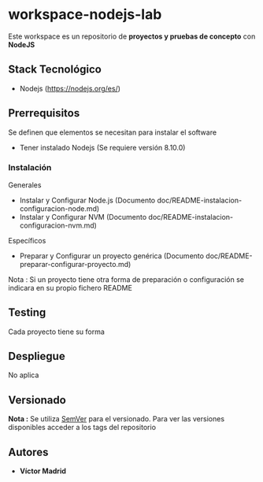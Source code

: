 # workspace-nodejs-lab

Este workspace es un repositorio de **proyectos y pruebas de concepto** con **NodeJS**

## Stack Tecnológico

* Nodejs (https://nodejs.org/es/)

## Prerrequisitos

Se definen que elementos se necesitan para instalar el software

* Tener instalado Nodejs (Se requiere versión 8.10.0)

### Instalación

Generales

* Instalar y Configurar Node.js (Documento doc/README-instalacion-configuracion-node.md)
* Instalar y Configurar NVM (Documento doc/README-instalacion-configuracion-nvm.md)

Específicos

* Preparar y Configurar un proyecto genérica (Documento doc/README-preparar-configurar-proyecto.md)

Nota : Si un proyecto tiene otra forma de preparación o configuración se indicara en su propio fichero README


## Testing

Cada proyecto tiene su forma

## Despliegue

No aplica


## Versionado

**Nota :** Se utiliza [SemVer](http://semver.org/) para el versionado. 
Para ver las versiones disponibles acceder a los tags del repositorio

## Autores

* **Víctor Madrid**
